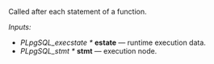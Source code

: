 Called after each statement of a function.

*Inputs:*

* <i>PLpgSQL_execstate *</i> <b>estate</b> — runtime execution data.
* <i>PLpgSQL_stmt *</i> <b>stmt</b> — execution node.